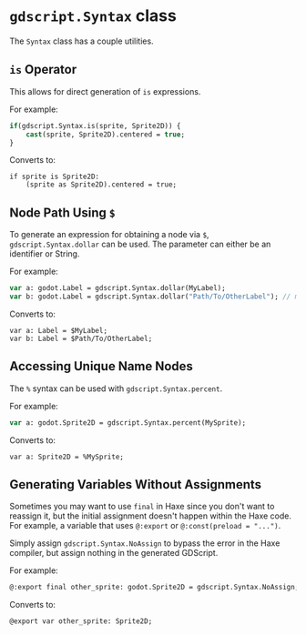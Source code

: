 # `gdscript.Syntax` class

The `Syntax` class has a couple utilities.

## `is` Operator

This allows for direct generation of `is` expressions.

For example:
```haxe
if(gdscript.Syntax.is(sprite, Sprite2D)) {
	cast(sprite, Sprite2D).centered = true;
}
```

Converts to:
```gdscript
if sprite is Sprite2D:
	(sprite as Sprite2D).centered = true;
```

## Node Path Using `$`

To generate an expression for obtaining a node via `$`, `gdscript.Syntax.dollar` can be used. The parameter can either be an identifier or String.

For example:
```haxe
var a: godot.Label = gdscript.Syntax.dollar(MyLabel);
var b: godot.Label = gdscript.Syntax.dollar("Path/To/OtherLabel"); // must use String for slashes
```

Converts to:
```gdscript
var a: Label = $MyLabel;
var b: Label = $Path/To/OtherLabel;
```

## Accessing Unique Name Nodes

The `%` syntax can be used with `gdscript.Syntax.percent`.

For example:
```haxe
var a: godot.Sprite2D = gdscript.Syntax.percent(MySprite);
```

Converts to:
```gdscript
var a: Sprite2D = %MySprite;
```

## Generating Variables Without Assignments

Sometimes you may want to use `final` in Haxe since you don't want to reassign it, but the initial assignment doesn't happen within the Haxe code. For example, a variable that uses `@:export` or `@:const(preload = "...")`.

Simply assign `gdscript.Syntax.NoAssign` to bypass the error in the Haxe compiler, but assign nothing in the generated GDScript.

For example:
```haxe
@:export final other_sprite: godot.Sprite2D = gdscript.Syntax.NoAssign;
```

Converts to:
```gdscript
@export var other_sprite: Sprite2D;
```
